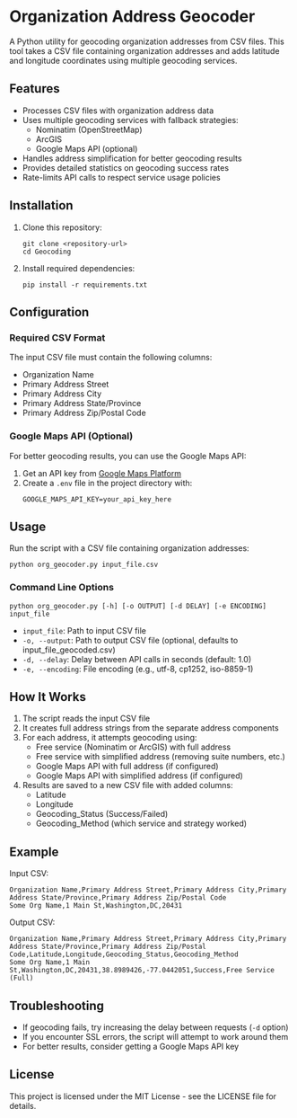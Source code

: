 # Organization Address Geocoder

A Python utility for geocoding organization addresses from CSV files. This tool takes a CSV file containing organization addresses and adds latitude and longitude coordinates using multiple geocoding services.

## Features

- Processes CSV files with organization address data
- Uses multiple geocoding services with fallback strategies:
  - Nominatim (OpenStreetMap)
  - ArcGIS
  - Google Maps API (optional)
- Handles address simplification for better geocoding results
- Provides detailed statistics on geocoding success rates
- Rate-limits API calls to respect service usage policies

## Installation

1. Clone this repository:
   ```
   git clone <repository-url>
   cd Geocoding
   ```

2. Install required dependencies:
   ```
   pip install -r requirements.txt
   ```

## Configuration

### Required CSV Format

The input CSV file must contain the following columns:
- Organization Name
- Primary Address Street
- Primary Address City
- Primary Address State/Province
- Primary Address Zip/Postal Code

### Google Maps API (Optional)

For better geocoding results, you can use the Google Maps API:

1. Get an API key from [Google Maps Platform](https://developers.google.com/maps/documentation/geocoding/get-api-key)
2. Create a `.env` file in the project directory with:
   ```
   GOOGLE_MAPS_API_KEY=your_api_key_here
   ```

## Usage

Run the script with a CSV file containing organization addresses:

```
python org_geocoder.py input_file.csv
```

### Command Line Options

```
python org_geocoder.py [-h] [-o OUTPUT] [-d DELAY] [-e ENCODING] input_file
```

- `input_file`: Path to input CSV file
- `-o, --output`: Path to output CSV file (optional, defaults to input_file_geocoded.csv)
- `-d, --delay`: Delay between API calls in seconds (default: 1.0)
- `-e, --encoding`: File encoding (e.g., utf-8, cp1252, iso-8859-1)

## How It Works

1. The script reads the input CSV file
2. It creates full address strings from the separate address components
3. For each address, it attempts geocoding using:
   - Free service (Nominatim or ArcGIS) with full address
   - Free service with simplified address (removing suite numbers, etc.)
   - Google Maps API with full address (if configured)
   - Google Maps API with simplified address (if configured)
4. Results are saved to a new CSV file with added columns:
   - Latitude
   - Longitude
   - Geocoding_Status (Success/Failed)
   - Geocoding_Method (which service and strategy worked)

## Example

Input CSV:
```
Organization Name,Primary Address Street,Primary Address City,Primary Address State/Province,Primary Address Zip/Postal Code
Some Org Name,1 Main St,Washington,DC,20431
```

Output CSV:
```
Organization Name,Primary Address Street,Primary Address City,Primary Address State/Province,Primary Address Zip/Postal Code,Latitude,Longitude,Geocoding_Status,Geocoding_Method
Some Org Name,1 Main St,Washington,DC,20431,38.8989426,-77.0442051,Success,Free Service (Full)
```

## Troubleshooting

- If geocoding fails, try increasing the delay between requests (`-d` option)
- If you encounter SSL errors, the script will attempt to work around them
- For better results, consider getting a Google Maps API key

## License

This project is licensed under the MIT License - see the LICENSE file for details.